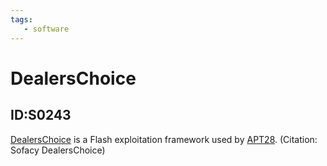 ```yaml
---
tags:
   - software
---
```

# DealersChoice
## ID:S0243
[DealersChoice](software/S0243) is a Flash exploitation framework used by [APT28](groups/G0007). (Citation: Sofacy DealersChoice)
